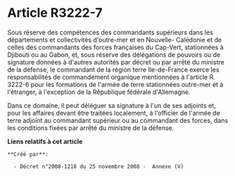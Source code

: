 # Article R3222-7

Sous réserve des compétences des commandants supérieurs dans les départements et collectivités d'outre-mer et en Nouvelle-
Calédonie et de celles des commandants des forces françaises du Cap-Vert, stationnées à Djibouti ou au Gabon, et, sous
réserve des délégations de pouvoirs ou de signature données à d'autres autorités par décret ou par arrêté du ministre de la
défense, le commandant de la région terre Ile-de-France exerce les responsabilités de commandement organique mentionnées à
l'article R. 3222-6 pour les formations de l'armée de terre stationnées outre-mer et à l'étranger, à l'exception de la
République fédérale d'Allemagne.

Dans ce domaine, il peut déléguer sa signature à l'un de ses adjoints et, pour les affaires devant être traitées localement,
à l'officier de l'armée de terre adjoint au commandant supérieur ou au commandant des forces, dans les conditions fixées par
arrêté du ministre de la défense.

**Liens relatifs à cet article**

	**Créé par**:

	  - Décret n°2008-1218 du 25 novembre 2008 -  Annexe (V)
